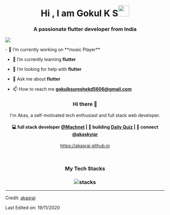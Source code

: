 
<h1 align="center">Hi , I am Gokul K S<img src="https://media.giphy.com/media/hvRJCLFzcasrR4ia7z/giphy.gif" width="35"></h1>
<p align="center">
  <h3 align="center">A passionate flutter developer from India</h3>
  <img src="https://camo.githubusercontent.com/5ddf73ad3a205111cf8c686f687fc216c2946a75005718c8da5b837ad9de78c9/68747470733a2f2f7468756d62732e6766796361742e636f6d2f4576696c4e657874446576696c666973682d736d616c6c2e676966"></a>
</p>
- 🔭 I’m currently working on **music Player**

- 🌱 I’m currently learning **flutter**

- 🤝 I’m looking for help with **flutter**

- 💬 Ask me about **flutter**

- 📫 How to reach me **gokulksureshekd5606@gmail.com**
<h3 align="center"> Hi there 👋</h3>

<p align="center">
I'm Akas, a self-motivated tech enthusiast and full stack web developer.
</p>

<h4 align="center">
💻 full stack developer <a href="https://github.com/machnetinc">@Machnet</a> | 🌱 building <a href="https://github.com/akasrai/daily-quiz-mobile">Daily Quiz</a> | 💬 connect <a href="https://twitter.com/akaskyiar">@akaskyiar</a>
</h4>
<p  align="center">
<a href="https://akasrai.github.io/">https://akasrai.github.io</a>
</p>

<br/>
<h3 align="center">
My Tech Stacks
</h3>

<h3 align="center">
<img src="https://raw.githubusercontent.com/akasrai/akasrai/master/assets/stack-hills.svg" alt="stacks"/>
</h3>

----
Credit: [akasrai](https://github.com/akasrai)

Last Edited on: 19/11/2020
